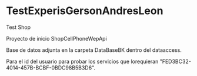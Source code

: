 # TestExperisGersonAndresLeon
Test Shop

Proyecto de inicio ShopCellPhoneWepApi

Base de datos adjunta en la carpeta DataBaseBK dentro del dataaccess.

Para el id del usuario para probar los servicios que lorequieran "FED3BC32-4014-457B-BCBF-0BDC98B5B3D6".
